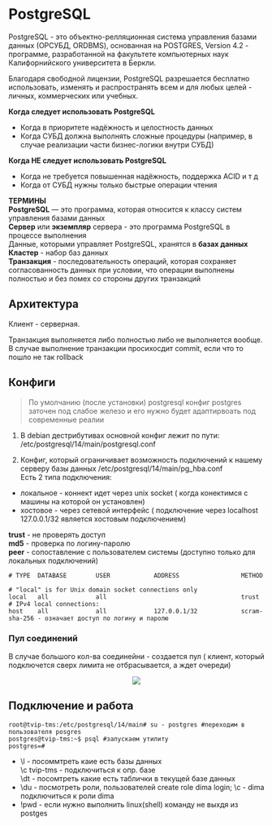 # PostgreSQL
PostgreSQL - это объектно-релляционная система управления базами данных (ОРСУБД, ORDBMS), основанная на POSTGRES, Version 4.2 - программе, разработанной на факультете компьютерных наук Калифорнийского университета в Беркли.   

Благодаря свободной лицензии, PostgreSQL разрешается бесплатно использовать, изменять и распространять всем и для любых целей - личных, коммерческих или учебных.   

**Когда следует использовать PostgreSQL**
- Когда в приоритете надёжность и целостность данных
- Когда СУБД должна выполнять сложные процедуры (например, в случае реализации части бизнес-логики внутри СУБД)

**Когда НЕ следует использовать PostgreSQL**
- Когда не требуется повышенная надёжность, поддержка ACID и т д
- Когда от СУБД нужны только быстрые операции чтения


**ТЕРМИНЫ**   
**PostgreSQL** — это программа, которая относится к классу систем управления базами данных    
**Сервер** или **экземпляр** сервера - это программа PostgreSQL в процессе выполнения    
Данные, которыми управляет PostgreSQL, хранятся в **базах данных**   
**Кластер** - набор баз данных    
**Транзакция** - последовательность операций, которая сохраняет согласованность данных при условии, что операции выполнены полностью и без помех со стороны других транзакций

## Архитектура
Клиент - серверная.    

Транзакция выполняется либо полностью либо не выполняется вообще. В случае выполнение транзакции просихосдит commit, если что то пошло не так rollback


## Конфиги

> По умолчанию (после установки) postgresql конфиг postgres заточен под слабое железо и его нужно будет адаптирвоать под современные реалии


1. В debian дестрибутивах основной конфиг лежит по пути:    
/etc/postgresql/14/main/postgresql.conf     

2. Конфиг, который ограничивает возможность подключений к нашему серверу базы данных
/etc/postgresql/14/main/pg_hba.conf    
Есть 2 типа подключения:
- локальное - коннект идет через unix socket ( когда конектимся с машины на которой он установлен)
- хостовое - через сетевой интерфейс ( подключение через localhost 127.0.0.1/32 является хостовым подключением)


**trust** - не проверять доступ    
**md5** - проверка по логину-паролю     
**peer** - сопоставление с пользователем системы (доступно только для локальных подключений)    

```
# TYPE  DATABASE        USER            ADDRESS                 METHOD

# "local" is for Unix domain socket connections only
local   all             all                                     trust
# IPv4 local connections:
host    all             all             127.0.0.1/32            scram-sha-256 - означает доступ по логину и паролю
```
### Пул соединений
В случае большого кол-ва соединейни - создается пул ( клиент, который подключется сверх лимита не отбрасывается, а ждет очереди)

<p align="center">
<image src="https://github.com/LLlMEJIb87/LINUX/blob/main/СУБД/Pictures/postgres_pool.PNG">
</p>


## Подключение и работа
```
root@tvip-tms:/etc/postgresql/14/main# su - postgres #переходим в пользователя posgres
postgres@tvip-tms:~$ psql #запускаем утилиту
postgres=# 
```
- \l - посоммтреть каие есть базы данных     
   \c tvip-tms - подключиться к опр. базе     
   \dt - посомтреть какие есть таблички в текущей базе данных     
- \du - посмотреть роли, пользователей
  create role dima login;
  \c - dima подключиться к роли dima 
 - \!pwd - если нужно выполнить linux(shell) команду не выхдя из postges

